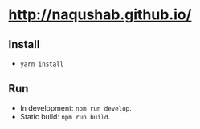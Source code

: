 # http://naqushab.github.io/


## Install
- `yarn install`

## Run
- In development: `npm run develop`.
- Static build: `npm run build`.
